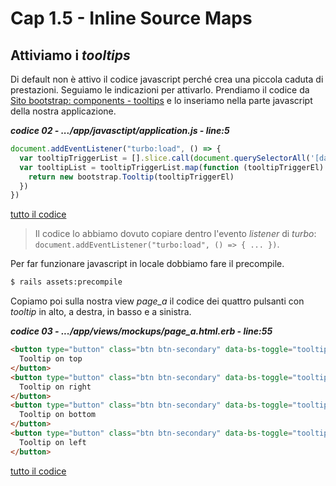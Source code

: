 # <a name="top"></a> Cap 1.5 - Inline Source Maps




## Attiviamo i *tooltips*

Di default non è attivo il codice javascript perché crea una piccola caduta di prestazioni.
Seguiamo le indicazioni per attivarlo. Prendiamo il codice da [Sito bootstrap: components - tooltips](https://getbootstrap.com/docs/5.1/components/tooltips/#example-enable-tooltips-everywhere) e lo inseriamo nella parte javascript della nostra applicazione.

***codice 02 - .../app/javasctipt/application.js - line:5***

```javascript
document.addEventListener("turbo:load", () => {
  var tooltipTriggerList = [].slice.call(document.querySelectorAll('[data-bs-toggle="tooltip"]'))
  var tooltipList = tooltipTriggerList.map(function (tooltipTriggerEl) {
    return new bootstrap.Tooltip(tooltipTriggerEl)
  })
})
```

[tutto il codice](https://github.com/flaviobordonidev/leanpubabrandnewcms/blob/master/01-base/21-bootstrap/03_01-views-layouts-application.html.erb)

> Il codice lo abbiamo dovuto copiare dentro l'evento *listener* di *turbo*: `document.addEventListener("turbo:load", () => { ... })`.


Per far funzionare javascript in locale dobbiamo fare il precompile.

```bash
$ rails assets:precompile
```

Copiamo poi sulla nostra view *page_a* il codice dei quattro pulsanti con *tooltip* in alto, a destra, in basso e a sinistra.

***codice 03 - .../app/views/mockups/page_a.html.erb - line:55***

```html
<button type="button" class="btn btn-secondary" data-bs-toggle="tooltip" data-bs-placement="top" title="Tooltip on top">
  Tooltip on top
</button>
<button type="button" class="btn btn-secondary" data-bs-toggle="tooltip" data-bs-placement="right" title="Tooltip on right">
  Tooltip on right
</button>
<button type="button" class="btn btn-secondary" data-bs-toggle="tooltip" data-bs-placement="bottom" title="Tooltip on bottom">
  Tooltip on bottom
</button>
<button type="button" class="btn btn-secondary" data-bs-toggle="tooltip" data-bs-placement="left" title="Tooltip on left">
  Tooltip on left
</button>
```

[tutto il codice](https://github.com/flaviobordonidev/leanpubabrandnewcms/blob/master/01-base/21-bootstrap/03_01-views-layouts-application.html.erb)

